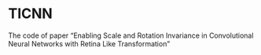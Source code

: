 # TICNN
The code of paper “Enabling Scale and Rotation Invariance in Convolutional Neural Networks with Retina Like Transformation”
